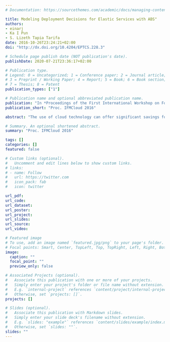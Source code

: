 ```yaml
---
# Documentation: https://sourcethemes.com/academic/docs/managing-content/

title: Modeling Deployment Decisions for Elastic Services with ABS"
authors: 
- einarj
- Ka I Pun
- S. Lizeth Tapia Tarifa
date: 2016-10-26T23:24:21+02:00 
doi: "http://dx.doi.org/10.4204/EPTCS.228.3"

# Schedule page publish date (NOT publication's date).
publishDate: 2020-07-21T23:36:17+02:00

# Publication type.
# Legend: 0 = Uncategorized; 1 = Conference paper; 2 = Journal article;
# 3 = Preprint / Working Paper; 4 = Report; 5 = Book; 6 = Book section;
# 7 = Thesis; 8 = Patent
publication_types: ["1"]

# Publication name and optional abbreviated publication name.
publication: "In *Proceedings of the First International Workshop on Formal Methods for and on the Cloud (iFMCloud 2016)*, Electronic Proceedings in Theoretical Computer Science 228: 16–26."
publication_short: "Proc. IFMCloud 2016"

abstract: "The use of cloud technology can offer significant savings for the deployment of services, provided that the service is able to make efficient use of the available virtual resources to meet service-level requirements. To avoid software designs that scale poorly, it is important to make deployment decisions for the service at design time, early in the development of the service itself. ABS offers a formal, model-based approach which integrates the design of services with the modeling of deployment decisions. In this paper, we illustrate the main concepts of this approach by modeling a scalable pool of workers with an auto-scaling strategy and by using the model to compare deployment decisions with respect to client traffic with peak loads."

# Summary. An optional shortened abstract.
summary: "Proc. IFMCloud 2016"

tags: []
categories: []
featured: false

# Custom links (optional).
#   Uncomment and edit lines below to show custom links.
# links:
# - name: Follow
#   url: https://twitter.com
#   icon_pack: fab
#   icon: twitter

url_pdf:
url_code:
url_dataset:
url_poster:
url_project:
url_slides:
url_source:
url_video:

# Featured image
# To use, add an image named `featured.jpg/png` to your page's folder. 
# Focal points: Smart, Center, TopLeft, Top, TopRight, Left, Right, BottomLeft, Bottom, BottomRight.
image:
  caption: ""
  focal_point: ""
  preview_only: false

# Associated Projects (optional).
#   Associate this publication with one or more of your projects.
#   Simply enter your project's folder or file name without extension.
#   E.g. `internal-project` references `content/project/internal-project/index.md`.
#   Otherwise, set `projects: []`.
projects: []

# Slides (optional).
#   Associate this publication with Markdown slides.
#   Simply enter your slide deck's filename without extension.
#   E.g. `slides: "example"` references `content/slides/example/index.md`.
#   Otherwise, set `slides: ""`.
slides: ""
---
```

